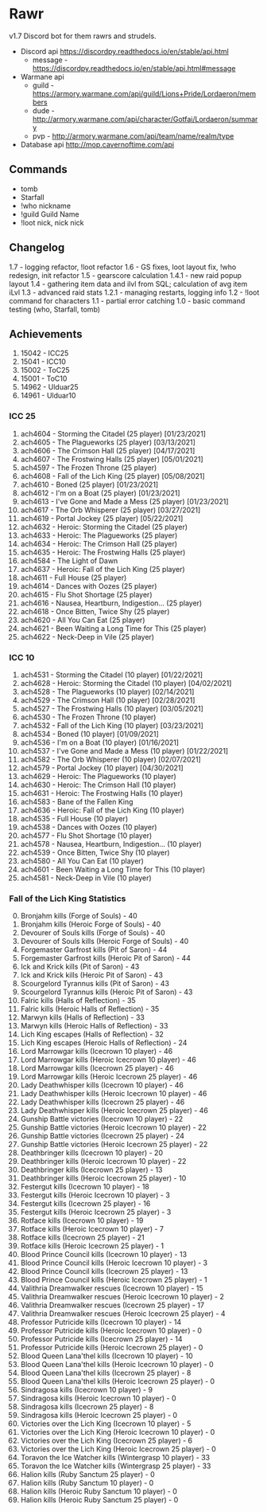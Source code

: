 # Rawr
v1.7
Discord bot for them rawrs and strudels.

* Discord api   https://discordpy.readthedocs.io/en/stable/api.html
  * message - https://discordpy.readthedocs.io/en/stable/api.html#message
* Warmane api
  * guild - https://armory.warmane.com/api/guild/Lions+Pride/Lordaeron/members
  * dude - http://armory.warmane.com/api/character/Gotfai/Lordaeron/summary
  * pvp - http://armory.warmane.com/api/team/name/realm/type
* Database api   http://mop.cavernoftime.com/api

## Commands
- tomb
- Starfall
- !who nickname
- !guild Guild Name
- !loot nick, nick nick

## Changelog
1.7 - logging refactor, !loot refactor
1.6 - GS fixes, loot layout fix, !who redesign, init refactor
1.5 - gearscore calculation
1.4.1 - new raid popup layout
1.4 - gathering item data and ilvl from SQL; calculation of avg item iLvl
1.3 - advanced raid stats
1.2.1 - managing restarts, logging info
1.2 - !loot command for characters
1.1 - partial error catching
1.0 - basic command testing (who, Starfall, tomb)

## Achievements
1. 15042 - ICC25
2. 15041 - ICC10
3. 15002 - ToC25
4. 15001 - ToC10
5. 14962 - Ulduar25
6. 14961 - Ulduar10

### ICC 25
1. ach4604 - Storming the Citadel (25 player) [01/23/2021]
2. ach4605 - The Plagueworks (25 player) [03/13/2021]
3. ach4606 - The Crimson Hall (25 player) [04/17/2021]
4. ach4607 - The Frostwing Halls (25 player) [05/01/2021]
5. ach4597 - The Frozen Throne (25 player)
6. ach4608 - Fall of the Lich King (25 player) [05/08/2021]
7. ach4610 - Boned (25 player) [01/23/2021]
8. ach4612 - I'm on a Boat (25 player) [01/23/2021]
9. ach4613 - I've Gone and Made a Mess (25 player) [01/23/2021]
10. ach4617 - The Orb Whisperer (25 player) [03/27/2021]
11. ach4619 - Portal Jockey (25 player) [05/22/2021]
12. ach4632 - Heroic: Storming the Citadel (25 player)
13. ach4633 - Heroic: The Plagueworks (25 player)
14. ach4634 - Heroic: The Crimson Hall (25 player)
15. ach4635 - Heroic: The Frostwing Halls (25 player)
16. ach4584 - The Light of Dawn
17. ach4637 - Heroic: Fall of the Lich King (25 player)
18. ach4611 - Full House (25 player)
19. ach4614 - Dances with Oozes (25 player)
20. ach4615 - Flu Shot Shortage (25 player)
21. ach4616 - Nausea, Heartburn, Indigestion... (25 player)
22. ach4618 - Once Bitten, Twice Shy (25 player)
23. ach4620 - All You Can Eat (25 player)
24. ach4621 - Been Waiting a Long Time for This (25 player)
25. ach4622 - Neck-Deep in Vile (25 player)

### ICC 10
1. ach4531 - Storming the Citadel (10 player) [01/22/2021]
2. ach4628 - Heroic: Storming the Citadel (10 player) [04/02/2021]
3. ach4528 - The Plagueworks (10 player) [02/14/2021]
4. ach4529 - The Crimson Hall (10 player) [02/28/2021]
5. ach4527 - The Frostwing Halls (10 player) [03/05/2021]
6. ach4530 - The Frozen Throne (10 player)
7. ach4532 - Fall of the Lich King (10 player) [03/23/2021]
8. ach4534 - Boned (10 player) [01/09/2021]
9. ach4536 - I'm on a Boat (10 player) [01/16/2021]
10. ach4537 - I've Gone and Made a Mess (10 player) [01/22/2021]
11. ach4582 - The Orb Whisperer (10 player) [02/07/2021]
12. ach4579 - Portal Jockey (10 player) [04/30/2021]
13. ach4629 - Heroic: The Plagueworks (10 player)
14. ach4630 - Heroic: The Crimson Hall (10 player)
15. ach4631 - Heroic: The Frostwing Halls (10 player)
16. ach4583 - Bane of the Fallen King
17. ach4636 - Heroic: Fall of the Lich King (10 player)
18. ach4535 - Full House (10 player)
19. ach4538 - Dances with Oozes (10 player)
20. ach4577 - Flu Shot Shortage (10 player)
21. ach4578 - Nausea, Heartburn, Indigestion... (10 player)
22. ach4539 - Once Bitten, Twice Shy (10 player)
23. ach4580 - All You Can Eat (10 player)
24. ach4601 - Been Waiting a Long Time for This (10 player)
25. ach4581 - Neck-Deep in Vile (10 player)

### Fall of the Lich King Statistics
0. Bronjahm kills (Forge of Souls) - 40
1. Bronjahm kills (Heroic Forge of Souls) - 40
2. Devourer of Souls kills (Forge of Souls) - 40
3. Devourer of Souls kills (Heroic Forge of Souls) - 40
4. Forgemaster Garfrost kills (Pit of Saron) - 44
5. Forgemaster Garfrost kills (Heroic Pit of Saron) - 44
6. Ick and Krick kills (Pit of Saron) - 43
7. Ick and Krick kills (Heroic Pit of Saron) - 43
8. Scourgelord Tyrannus kills (Pit of Saron) - 43
9. Scourgelord Tyrannus kills (Heroic Pit of Saron) - 43
10. Falric kills (Halls of Reflection) - 35
11. Falric kills (Heroic Halls of Reflection) - 35
12. Marwyn kills (Halls of Reflection) - 33
13. Marwyn kills (Heroic Halls of Reflection) - 33
14. Lich King escapes (Halls of Reflection) - 32
15. Lich King escapes (Heroic Halls of Reflection) - 24
16. Lord Marrowgar kills (Icecrown 10 player) - 46
17. Lord Marrowgar kills (Heroic Icecrown 10 player) - 46
18. Lord Marrowgar kills (Icecrown 25 player) - 46
19. Lord Marrowgar kills (Heroic Icecrown 25 player) - 46
20. Lady Deathwhisper kills (Icecrown 10 player) - 46
21. Lady Deathwhisper kills (Heroic Icecrown 10 player) - 46
22. Lady Deathwhisper kills (Icecrown 25 player) - 46
23. Lady Deathwhisper kills (Heroic Icecrown 25 player) - 46
24. Gunship Battle victories (Icecrown 10 player) - 22
25. Gunship Battle victories (Heroic Icecrown 10 player) - 22
26. Gunship Battle victories (Icecrown 25 player) - 24
27. Gunship Battle victories (Heroic Icecrown 25 player) - 22
28. Deathbringer kills (Icecrown 10 player) - 20
29. Deathbringer kills (Heroic Icecrown 10 player) - 22
30. Deathbringer kills (Icecrown 25 player) - 13
31. Deathbringer kills (Heroic Icecrown 25 player) - 10
32. Festergut kills (Icecrown 10 player) - 18
33. Festergut kills (Heroic Icecrown 10 player) - 3
34. Festergut kills (Icecrown 25 player) - 16
35. Festergut kills (Heroic Icecrown 25 player) - 3
36. Rotface kills (Icecrown 10 player) - 19
37. Rotface kills (Heroic Icecrown 10 player) - 7
38. Rotface kills (Icecrown 25 player) - 21
39. Rotface kills (Heroic Icecrown 25 player) - 1
40. Blood Prince Council kills (Icecrown 10 player) - 13
41. Blood Prince Council kills (Heroic Icecrown 10 player) - 3
42. Blood Prince Council kills (Icecrown 25 player) - 13
43. Blood Prince Council kills (Heroic Icecrown 25 player) - 1
44. Valithria Dreamwalker rescues (Icecrown 10 player) - 15
45. Valithria Dreamwalker rescues (Heroic Icecrown 10 player) - 2
46. Valithria Dreamwalker rescues (Icecrown 25 player) - 17
47. Valithria Dreamwalker rescues (Heroic Icecrown 25 player) - 4
48. Professor Putricide kills (Icecrown 10 player) - 14
49. Professor Putricide kills (Heroic Icecrown 10 player) - 0
50. Professor Putricide kills (Icecrown 25 player) - 14
51. Professor Putricide kills (Heroic Icecrown 25 player) - 0
52. Blood Queen Lana'thel kills (Icecrown 10 player) - 10
53. Blood Queen Lana'thel kills (Heroic Icecrown 10 player) - 0
54. Blood Queen Lana'thel kills (Icecrown 25 player) - 8
55. Blood Queen Lana'thel kills (Heroic Icecrown 25 player) - 0
56. Sindragosa kills (Icecrown 10 player) - 9
57. Sindragosa kills (Heroic Icecrown 10 player) - 0
58. Sindragosa kills (Icecrown 25 player) - 8
59. Sindragosa kills (Heroic Icecrown 25 player) - 0
60. Victories over the Lich King (Icecrown 10 player) - 5
61. Victories over the Lich King (Heroic Icecrown 10 player) - 0
62. Victories over the Lich King (Icecrown 25 player) - 6
63. Victories over the Lich King (Heroic Icecrown 25 player) - 0
64. Toravon the Ice Watcher kills (Wintergrasp 10 player) - 33
65. Toravon the Ice Watcher kills (Wintergrasp 25 player) - 33
66. Halion kills (Ruby Sanctum 25 player) - 0
67. Halion kills (Ruby Sanctum 10 player) - 0
68. Halion kills (Heroic Ruby Sanctum 10 player) - 0
69. Halion kills (Heroic Ruby Sanctum 25 player) - 0
